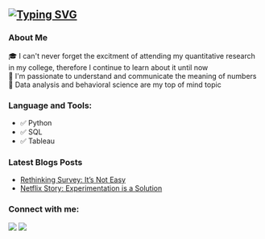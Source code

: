 [![Typing SVG](https://readme-typing-svg.herokuapp.com?color=F77222&size=29&multiline=true&width=700&lines=This+is+Afida's+GitHub+Profile)](https://git.io/typing-svg)
---

### About Me

🎓 I can't never forget the excitment of attending my quantitative research in my college, therefore I continue to learn about it until now </br>
🧩 I'm passionate to understand and communicate the meaning of numbers </br>
📖 Data analysis and behavioral science are my top of mind topic </br>

### Language and Tools:
- ✅ Python
- ✅ SQL
- ✅ Tableau

### Latest Blogs Posts
- [Rethinking Survey: It’s Not Easy](https://medium.com/@afidasabrina/rethinking-survey-its-not-easy-f0968a0c549b)
- [Netflix Story: Experimentation is a Solution](https://medium.com/@afidasabrina/netflix-story-experimentation-is-a-solution-ac3941ba2a46)


### Connect with me:
<a href="mailto:afidasab@gmail.com?subject=[GitHub]%20🔥%20profile%20contact&body=Hello"><img src="https://img.shields.io/badge/e‑mail-D14836.svg?style=for-the-badge&logo=GMail&logoColor=white"/></a>
<a href="https://www.linkedin.com/in/afidasabrinas/"><img src="https://img.shields.io/badge/linkedin-0077B5.svg?style=for-the-badge&logo=linkedin&logoColor=white"/></a>
</p>
